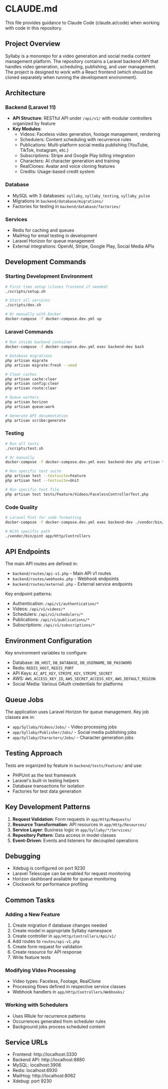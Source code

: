 # CLAUDE.md

This file provides guidance to Claude Code (claude.ai/code) when working with code in this repository.

## Project Overview

Syllaby is a monorepo for a video generation and social media content management platform. The repository contains a Laravel backend API that handles video generation, scheduling, publishing, and user management. The project is designed to work with a React frontend (which should be cloned separately when running the development environment).

## Architecture

### Backend (Laravel 11)
- **API Structure**: RESTful API under `/api/v1/` with modular controllers organized by feature
- **Key Modules**:
  - Videos: Faceless video generation, footage management, rendering
  - Schedulers: Content scheduling with recurrence rules
  - Publications: Multi-platform social media publishing (YouTube, TikTok, Instagram, etc.)
  - Subscriptions: Stripe and Google Play billing integration
  - Characters: AI character generation and training
  - RealClones: Avatar and voice cloning features
  - Credits: Usage-based credit system

### Database
- MySQL with 3 databases: `syllaby`, `syllaby_testing`, `syllaby_pulse`
- Migrations in `backend/database/migrations/`
- Factories for testing in `backend/database/factories/`

### Services
- Redis for caching and queues
- MailHog for email testing in development
- Laravel Horizon for queue management
- External integrations: OpenAI, Stripe, Google Play, Social Media APIs

## Development Commands

### Starting Development Environment
```bash
# First time setup (clones frontend if needed)
./scripts/setup.sh

# Start all services
./scripts/dev.sh

# Or manually with Docker
docker-compose -f docker-compose.dev.yml up
```

### Laravel Commands
```bash
# Run inside backend container
docker-compose -f docker-compose.dev.yml exec backend-dev bash

# Database migrations
php artisan migrate
php artisan migrate:fresh --seed

# Clear caches
php artisan cache:clear
php artisan config:clear
php artisan route:clear

# Queue workers
php artisan horizon
php artisan queue:work

# Generate API documentation
php artisan scribe:generate
```

### Testing
```bash
# Run all tests
./scripts/test.sh

# Or manually
docker-compose -f docker-compose.dev.yml exec backend-dev php artisan test

# Run specific test suite
php artisan test --testsuite=Feature
php artisan test --testsuite=Unit

# Run specific test file
php artisan test tests/Feature/Videos/FacelessControllerTest.php
```

### Code Quality
```bash
# Laravel Pint for code formatting
docker-compose -f docker-compose.dev.yml exec backend-dev ./vendor/bin/pint

# With specific path
./vendor/bin/pint app/Http/Controllers
```

## API Endpoints

The main API routes are defined in:
- `backend/routes/api-v1.php` - Main API v1 routes
- `backend/routes/webhooks.php` - Webhook endpoints
- `backend/routes/external.php` - External service endpoints

Key endpoint patterns:
- Authentication: `/api/v1/authentication/*`
- Videos: `/api/v1/videos/*`
- Schedulers: `/api/v1/schedulers/*`
- Publications: `/api/v1/publications/*`
- Subscriptions: `/api/v1/subscriptions/*`

## Environment Configuration

Key environment variables to configure:
- Database: `DB_HOST`, `DB_DATABASE`, `DB_USERNAME`, `DB_PASSWORD`
- Redis: `REDIS_HOST`, `REDIS_PORT`
- API Keys: `AI_API_KEY`, `STRIPE_KEY`, `STRIPE_SECRET`
- AWS: `AWS_ACCESS_KEY_ID`, `AWS_SECRET_ACCESS_KEY`, `AWS_DEFAULT_REGION`
- Social Media: Various OAuth credentials for platforms

## Queue Jobs

The application uses Laravel Horizon for queue management. Key job classes are in:
- `app/Syllaby/Videos/Jobs/` - Video processing jobs
- `app/Syllaby/Publisher/Jobs/` - Social media publishing jobs
- `app/Syllaby/Characters/Jobs/` - Character generation jobs

## Testing Approach

Tests are organized by feature in `backend/tests/Feature/` and use:
- PHPUnit as the test framework
- Laravel's built-in testing helpers
- Database transactions for isolation
- Factories for test data generation

## Key Development Patterns

1. **Request Validation**: Form requests in `app/Http/Requests/`
2. **Resource Transformation**: API resources in `app/Http/Resources/`
3. **Service Layer**: Business logic in `app/Syllaby/*/Services/`
4. **Repository Pattern**: Data access in model classes
5. **Event-Driven**: Events and listeners for decoupled operations

## Debugging

- Xdebug is configured on port 9230
- Laravel Telescope can be enabled for request monitoring
- Horizon dashboard available for queue monitoring
- Clockwork for performance profiling

## Common Tasks

### Adding a New Feature
1. Create migration if database changes needed
2. Create model in appropriate Syllaby namespace
3. Create controller in `app/Http/Controllers/Api/v1/`
4. Add routes to `routes/api-v1.php`
5. Create form request for validation
6. Create resource for API response
7. Write feature tests

### Modifying Video Processing
- Video types: Faceless, Footage, RealClone
- Processing flows defined in respective service classes
- Webhook handlers in `app/Http/Controllers/Webhooks/`

### Working with Schedulers
- Uses RRule for recurrence patterns
- Occurrences generated from scheduler rules
- Background jobs process scheduled content

## Service URLs

- Frontend: http://localhost:3330
- Backend API: http://localhost:8880
- MySQL: localhost:3906
- Redis: localhost:6930
- MailHog: http://localhost:8062
- Xdebug: port 9230